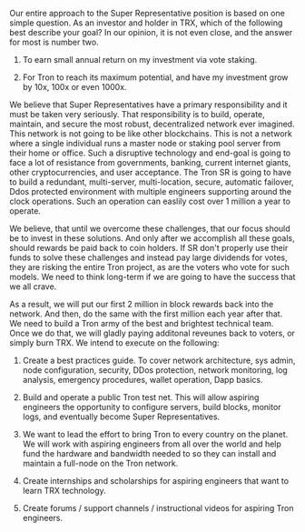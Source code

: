 Our entire approach to the Super Representative position is based on one simple question.   As an investor and holder in TRX, which of the following best describe your goal? In our opinion, it is not even close, and the answer for most is number two.  

  1.	To earn small annual return on my investment via vote staking.
  
  2.	For Tron to reach its maximum potential, and have my investment grow by 10x, 100x or even 1000x.
  
We believe that Super Representatives have a primary responsibility and it must be taken very seriously.  That responsibility is to build, operate, maintain, and secure the most robust, decentralized network ever imagined.  This network is not going to be like other blockchains.  This is not a network where a single individual runs a master node or staking pool server from their home or office.  Such a disruptive technology and end-goal is going to face a lot of resistance from governments, banking, current internet giants, other cryptocurrencies, and user acceptance.   The Tron SR is going to have to build a redundant, multi-server, multi-location, secure, automatic failover, Ddos protected environment with multiple engineers supporting around the clock operations.  Such an operation can easlily cost over 1 million a year to operate.

We believe, that until we overcome these challenges, that our focus should be to invest in these solutions.  And only after we accomplish all these goals, should rewards be paid back to coin holders. If SR don't properly use their funds to solve these challenges and instead pay large dividends for votes, they are risking the entire Tron project, as are the voters who vote for such models.  We need to think long-term if we are going to have the success that we all crave.

As a result, we will put our first 2 million in block rewards back into the network. And then, do the same with the first million each year after that.  We need to build a Tron army of the best and brightest technical team.  Once we do that, we will gladly paying additonal reveunes back to voters, or simply burn TRX.  We intend to execute on the following:

1. Create a best practices guide. To cover network architecture, sys admin, node configuration, security, DDos protection, network monitoring, log analysis, emergency procedures, wallet operation, Dapp basics.

2.  Build and operate a public Tron test net. This will allow aspiring engineers the opportunity to configure servers, build blocks, monitor logs, and eventually become Super Representatives.

3.  We want to lead the effort to bring Tron to every country on the planet.  We will work with aspiring engineers from all over the world and help fund the hardware and bandwidth needed to so they can install and maintain a full-node on the Tron network.

4. Create internships and scholarships for aspiring engineers that want to learn TRX technology.

5. Create forums / support channels / instructional videos for aspiring Tron engineers.


      
      
